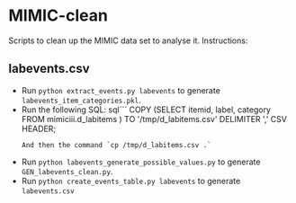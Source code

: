 # MIMIC-clean
Scripts to clean up the MIMIC data set to analyse it. Instructions:

## labevents.csv
  - Run `python extract_events.py labevents` to generate `labevents_item_categories.pkl`.
  - Run the following SQL:
      sql```
        COPY (SELECT itemid, label, category FROM mimiciii.d_labitems
        ) TO '/tmp/d_labitems.csv' DELIMITER ',' CSV HEADER;
      ```
    And then the command `cp /tmp/d_labitems.csv .`
  - Run `python labevents_generate_possible_values.py` to generate `GEN_labevents_clean.py`.
  - Run `python create_events_table.py labevents` to generate `labevents.csv`
